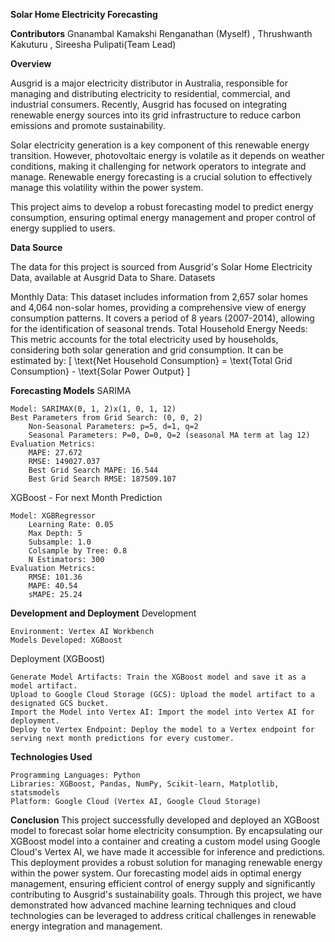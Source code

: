 **Solar Home Electricity Forecasting**

**Contributors**
    Gnanambal Kamakshi Renganathan (Myself) ,
    Thrushwanth Kakuturu ,
    Sireesha Pulipati(Team Lead)

**Overview**

Ausgrid is a major electricity distributor in Australia, responsible for managing and distributing electricity to residential, commercial, and industrial consumers. Recently, Ausgrid has focused on integrating renewable energy sources into its grid infrastructure to reduce carbon emissions and promote sustainability.

Solar electricity generation is a key component of this renewable energy transition. However, photovoltaic energy is volatile as it depends on weather conditions, making it challenging for network operators to integrate and manage. Renewable energy forecasting is a crucial solution to effectively manage this volatility within the power system.

This project aims to develop a robust forecasting model to predict energy consumption, ensuring optimal energy management and proper control of energy supplied to users.

**Data Source**

The data for this project is sourced from Ausgrid's Solar Home Electricity Data, available at Ausgrid Data to Share.
Datasets

Monthly Data: This dataset includes information from 2,657 solar homes and 4,064 non-solar homes, providing a comprehensive view of energy consumption patterns. It covers a period of 8 years (2007-2014), allowing for the identification of seasonal trends.
    Total Household Energy Needs: This metric accounts for the total electricity used by households, considering both solar generation and grid consumption. It can be estimated by: [ \text{Net Household Consumption} = \text{Total Grid Consumption} - \text{Solar Power Output} ]

**Forecasting Models**
SARIMA

    Model: SARIMAX(0, 1, 2)x(1, 0, 1, 12)
    Best Parameters from Grid Search: (0, 0, 2)
        Non-Seasonal Parameters: p=5, d=1, q=2
        Seasonal Parameters: P=0, D=0, Q=2 (seasonal MA term at lag 12)
    Evaluation Metrics:
        MAPE: 27.672
        RMSE: 149027.037
        Best Grid Search MAPE: 16.544
        Best Grid Search RMSE: 187509.107

XGBoost - For next Month Prediction

    Model: XGBRegressor
        Learning Rate: 0.05
        Max Depth: 5
        Subsample: 1.0
        Colsample by Tree: 0.8
        N Estimators: 300
    Evaluation Metrics:
        RMSE: 101.36
        MAPE: 40.54
        sMAPE: 25.24

**Development and Deployment**
Development

    Environment: Vertex AI Workbench
    Models Developed: XGBoost

Deployment (XGBoost)

    Generate Model Artifacts: Train the XGBoost model and save it as a model artifact.
    Upload to Google Cloud Storage (GCS): Upload the model artifact to a designated GCS bucket.
    Import the Model into Vertex AI: Import the model into Vertex AI for deployment.
    Deploy to Vertex Endpoint: Deploy the model to a Vertex endpoint for serving next month predictions for every customer.

**Technologies Used**

    Programming Languages: Python
    Libraries: XGBoost, Pandas, NumPy, Scikit-learn, Matplotlib, statsmodels
    Platform: Google Cloud (Vertex AI, Google Cloud Storage)

**Conclusion**
This project successfully developed and deployed an XGBoost model to forecast solar home electricity consumption. 
By encapsulating our XGBoost model into a container and creating a custom model using Google Cloud's Vertex AI, we have made it accessible for inference and predictions. 
This deployment provides a robust solution for managing renewable energy within the power system. 
Our forecasting model aids in optimal energy management, ensuring efficient control of energy supply and significantly contributing to Ausgrid's sustainability goals. 
Through this project, we have demonstrated how advanced machine learning techniques and cloud technologies can be leveraged to address critical challenges in renewable energy integration and management.

